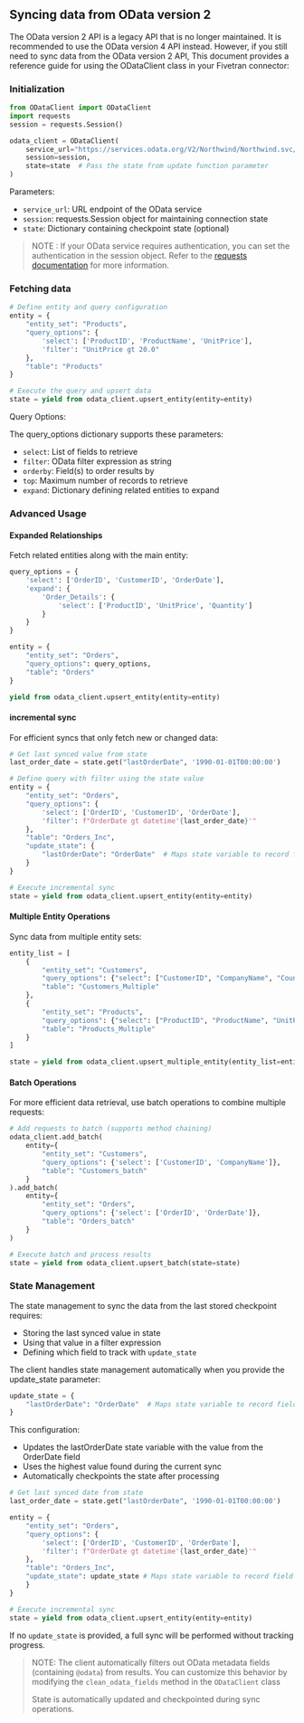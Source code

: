 ## Syncing data from OData version 2

The OData version 2 API is a legacy API that is no longer maintained. It is recommended to use the OData version 4 API instead. However, if you still need to sync data from the OData version 2 API, This document provides a reference guide for using the ODataClient class in your Fivetran connector:

### Initialization
```python
from ODataClient import ODataClient
import requests
session = requests.Session()

odata_client = ODataClient(
    service_url="https://services.odata.org/V2/Northwind/Northwind.svc/", 
    session=session,
    state=state  # Pass the state from update function parameter
)
```
Parameters:
- `service_url`: URL endpoint of the OData service
- `session`: requests.Session object for maintaining connection state
- `state`: Dictionary containing checkpoint state (optional)
> NOTE : If your OData service requires authentication, you can set the authentication in the session object. Refer to the [requests documentation](https://requests.readthedocs.io/en/latest/user/advanced) for more information.

### Fetching data

```python
# Define entity and query configuration
entity = {
    "entity_set": "Products",
    "query_options": {
        'select': ['ProductID', 'ProductName', 'UnitPrice'],
        'filter': "UnitPrice gt 20.0"
    },
    "table": "Products"
}

# Execute the query and upsert data
state = yield from odata_client.upsert_entity(entity=entity)
```

Query Options:

The query_options dictionary supports these parameters:
- `select`: List of fields to retrieve
- `filter`: OData filter expression as string
- `orderby`: Field(s) to order results by
- `top`: Maximum number of records to retrieve
- `expand`: Dictionary defining related entities to expand

### Advanced Usage

#### Expanded Relationships

Fetch related entities along with the main entity:

```python
query_options = {
    'select': ['OrderID', 'CustomerID', 'OrderDate'],
    'expand': {
        'Order_Details': {
            'select': ['ProductID', 'UnitPrice', 'Quantity']
        }
    }
}

entity = {
    "entity_set": "Orders",
    "query_options": query_options,
    "table": "Orders"
}

yield from odata_client.upsert_entity(entity=entity)
```

#### incremental sync

For efficient syncs that only fetch new or changed data:

```python
# Get last synced value from state
last_order_date = state.get("lastOrderDate", '1990-01-01T00:00:00')

# Define query with filter using the state value
entity = {
    "entity_set": "Orders",
    "query_options": {
        'select': ['OrderID', 'CustomerID', 'OrderDate'],
        'filter': f"OrderDate gt datetime'{last_order_date}'"
    },
    "table": "Orders_Inc",
    "update_state": {
        "lastOrderDate": "OrderDate"  # Maps state variable to record field
    }
}

# Execute incremental sync
state = yield from odata_client.upsert_entity(entity=entity)
```

#### Multiple Entity Operations
Sync data from multiple entity sets:
```python
entity_list = [
    {
        "entity_set": "Customers",
        "query_options": {"select": ["CustomerID", "CompanyName", "Country"]},
        "table": "Customers_Multiple"
    },
    {
        "entity_set": "Products",
        "query_options": {"select": ["ProductID", "ProductName", "UnitPrice"]},
        "table": "Products_Multiple"
    }
]

state = yield from odata_client.upsert_multiple_entity(entity_list=entity_list, state=state)
```

#### Batch Operations

For more efficient data retrieval, use batch operations to combine multiple requests:

```python
# Add requests to batch (supports method chaining)
odata_client.add_batch(
    entity={
        "entity_set": "Customers",
        "query_options": {'select': ['CustomerID', 'CompanyName']},
        "table": "Customers_batch"
    }
).add_batch(
    entity={
        "entity_set": "Orders",
        "query_options": {'select': ['OrderID', 'OrderDate']},
        "table": "Orders_batch"
    }
)

# Execute batch and process results
state = yield from odata_client.upsert_batch(state=state)
```

### State Management
The state management to sync the data from the last stored checkpoint requires:

- Storing the last synced value in state
- Using that value in a filter expression
- Defining which field to track with `update_state`

The client handles state management automatically when you provide the update_state parameter:
```python
update_state = {
    "lastOrderDate": "OrderDate"  # Maps state variable to record field
}
```

This configuration:  
- Updates the lastOrderDate state variable with the value from the OrderDate field
- Uses the highest value found during the current sync
- Automatically checkpoints the state after processing

```python
# Get last synced date from state
last_order_date = state.get("lastOrderDate", '1990-01-01T00:00:00')

entity = {
    "entity_set": "Orders",
    "query_options": {
        'select': ['OrderID', 'CustomerID', 'OrderDate'],
        'filter': f"OrderDate gt datetime'{last_order_date}'"
    },
    "table": "Orders_Inc",
    "update_state": update_state # Maps state variable to record field
    }
}

# Execute incremental sync
state = yield from odata_client.upsert_entity(entity=entity)
```
If no `update_state` is provided, a full sync will be performed without tracking progress.

> NOTE: The client automatically filters out OData metadata fields (containing `@odata`) from results. You can customize this behavior by modifying the `clean_odata_fields` method in the `ODataClient` class
>
>State is automatically updated and checkpointed during sync operations.
